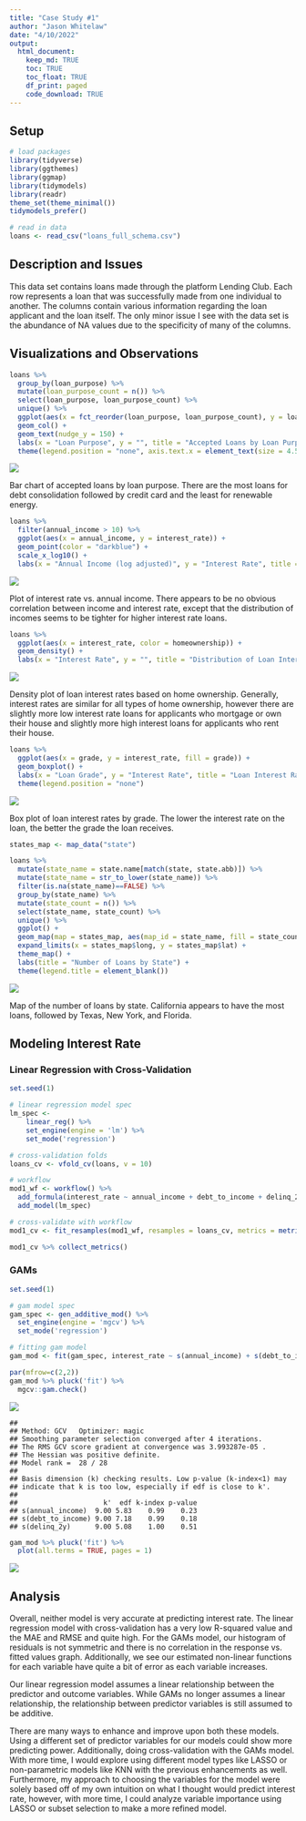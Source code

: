 ```yaml
---
title: "Case Study #1"
author: "Jason Whitelaw"
date: "4/10/2022"
output: 
  html_document:
    keep_md: TRUE    
    toc: TRUE
    toc_float: TRUE
    df_print: paged
    code_download: TRUE
---
```


## Setup




```r
# load packages
library(tidyverse)
library(ggthemes)
library(ggmap)
library(tidymodels)
library(readr)
theme_set(theme_minimal())
tidymodels_prefer()
```


```r
# read in data
loans <- read_csv("loans_full_schema.csv")
```

## Description and Issues

This data set contains loans made through the platform Lending Club. Each row represents a loan that was successfully made from one individual to another. The columns contain various information regarding the loan applicant and the loan itself. The only minor issue I see with the data set is the abundance of NA values due to the specificity of many of the columns.

## Visualizations and Observations


```r
loans %>%
  group_by(loan_purpose) %>%
  mutate(loan_purpose_count = n()) %>%
  select(loan_purpose, loan_purpose_count) %>%
  unique() %>%
  ggplot(aes(x = fct_reorder(loan_purpose, loan_purpose_count), y = loan_purpose_count, fill = loan_purpose, label = loan_purpose_count)) +
  geom_col() +
  geom_text(nudge_y = 150) +
  labs(x = "Loan Purpose", y = "", title = "Accepted Loans by Loan Purpose") +
  theme(legend.position = "none", axis.text.x = element_text(size = 4.5))
```

![](case_study_1_files/figure-html/unnamed-chunk-3-1.png)<!-- -->

Bar chart of accepted loans by loan purpose. There are the most loans for debt consolidation followed by credit card and the least for renewable energy.


```r
loans %>%
  filter(annual_income > 10) %>%
  ggplot(aes(x = annual_income, y = interest_rate)) +
  geom_point(color = "darkblue") +
  scale_x_log10() +
  labs(x = "Annual Income (log adjusted)", y = "Interest Rate", title = "Interest Rate vs. Annual Income")
```

![](case_study_1_files/figure-html/unnamed-chunk-4-1.png)<!-- -->

Plot of interest rate vs. annual income. There appears to be no obvious correlation between income and interest rate, except that the distribution of incomes seems to be tighter for higher interest rate loans.


```r
loans %>%
  ggplot(aes(x = interest_rate, color = homeownership)) +
  geom_density() +
  labs(x = "Interest Rate", y = "", title = "Distribution of Loan Interest Rates based on Home Ownership")
```

![](case_study_1_files/figure-html/unnamed-chunk-5-1.png)<!-- -->

Density plot of loan interest rates based on home ownership. Generally, interest rates are similar for all types of home ownership, however there are slightly more low interest rate loans for applicants who mortgage or own their house and slightly more high interest loans for applicants who rent their house.


```r
loans %>%
  ggplot(aes(x = grade, y = interest_rate, fill = grade)) +
  geom_boxplot() +
  labs(x = "Loan Grade", y = "Interest Rate", title = "Loan Interest Rates by Grade") +
  theme(legend.position = "none")
```

![](case_study_1_files/figure-html/unnamed-chunk-6-1.png)<!-- -->

Box plot of loan interest rates by grade. The lower the interest rate on the loan, the better the grade the loan receives.


```r
states_map <- map_data("state")

loans %>%
  mutate(state_name = state.name[match(state, state.abb)]) %>%
  mutate(state_name = str_to_lower(state_name)) %>%
  filter(is.na(state_name)==FALSE) %>%
  group_by(state_name) %>%
  mutate(state_count = n()) %>%
  select(state_name, state_count) %>%
  unique() %>%
  ggplot() +
  geom_map(map = states_map, aes(map_id = state_name, fill = state_count)) +
  expand_limits(x = states_map$long, y = states_map$lat) + 
  theme_map() +
  labs(title = "Number of Loans by State") +
  theme(legend.title = element_blank())
```

![](case_study_1_files/figure-html/unnamed-chunk-7-1.png)<!-- -->

Map of the number of loans by state. California appears to have the most loans, followed by Texas, New York, and Florida.

## Modeling Interest Rate

### Linear Regression with Cross-Validation


```r
set.seed(1)

# linear regression model spec
lm_spec <-
    linear_reg() %>% 
    set_engine(engine = 'lm') %>% 
    set_mode('regression')

# cross-validation folds
loans_cv <- vfold_cv(loans, v = 10)
```


```r
# workflow
mod1_wf <- workflow() %>%
  add_formula(interest_rate ~ annual_income + debt_to_income + delinq_2y) %>%
  add_model(lm_spec)

# cross-validate with workflow
mod1_cv <- fit_resamples(mod1_wf, resamples = loans_cv, metrics = metric_set(rmse, rsq, mae))
```


```r
mod1_cv %>% collect_metrics()
```

<div data-pagedtable="false">
  <script data-pagedtable-source type="application/json">
{"columns":[{"label":[".metric"],"name":[1],"type":["chr"],"align":["left"]},{"label":[".estimator"],"name":[2],"type":["chr"],"align":["left"]},{"label":["mean"],"name":[3],"type":["dbl"],"align":["right"]},{"label":["n"],"name":[4],"type":["int"],"align":["right"]},{"label":["std_err"],"name":[5],"type":["dbl"],"align":["right"]},{"label":[".config"],"name":[6],"type":["chr"],"align":["left"]}],"data":[{"1":"mae","2":"standard","3":"3.86986374","4":"10","5":"0.034542331","6":"Preprocessor1_Model1"},{"1":"rmse","2":"standard","3":"4.91116207","4":"10","5":"0.043577453","6":"Preprocessor1_Model1"},{"1":"rsq","2":"standard","3":"0.03792391","4":"10","5":"0.004790489","6":"Preprocessor1_Model1"}],"options":{"columns":{"min":{},"max":[10]},"rows":{"min":[10],"max":[10]},"pages":{}}}
  </script>
</div>

### GAMs


```r
set.seed(1)

# gam model spec
gam_spec <- gen_additive_mod() %>%
  set_engine(engine = 'mgcv') %>%
  set_mode('regression') 

# fitting gam model
gam_mod <- fit(gam_spec, interest_rate ~ s(annual_income) + s(debt_to_income) + s(delinq_2y), data = loans)
```


```r
par(mfrow=c(2,2))
gam_mod %>% pluck('fit') %>% 
  mgcv::gam.check() 
```

![](case_study_1_files/figure-html/unnamed-chunk-12-1.png)<!-- -->

```
## 
## Method: GCV   Optimizer: magic
## Smoothing parameter selection converged after 4 iterations.
## The RMS GCV score gradient at convergence was 3.993287e-05 .
## The Hessian was positive definite.
## Model rank =  28 / 28 
## 
## Basis dimension (k) checking results. Low p-value (k-index<1) may
## indicate that k is too low, especially if edf is close to k'.
## 
##                     k'  edf k-index p-value
## s(annual_income)  9.00 5.83    0.99    0.23
## s(debt_to_income) 9.00 7.18    0.99    0.18
## s(delinq_2y)      9.00 5.08    1.00    0.51
```


```r
gam_mod %>% pluck('fit') %>% 
  plot(all.terms = TRUE, pages = 1)
```

![](case_study_1_files/figure-html/unnamed-chunk-13-1.png)<!-- -->

## Analysis

Overall, neither model is very accurate at predicting interest rate. The linear regression model with cross-validation has a very low R-squared value and the MAE and RMSE and quite high. For the GAMs model, our histogram of residuals is not symmetric and there is no correlation in the response vs. fitted values graph. Additionally, we see our estimated non-linear functions for each variable have quite a bit of error as each variable increases.

Our linear regression model assumes a linear relationship between the predictor and outcome variables. While GAMs no longer assumes a linear relationship, the relationship between predictor variables is still assumed to be additive.

There are many ways to enhance and improve upon both these models. Using a different set of predictor variables for our models could show more predicting power. Additionally, doing cross-validation with the GAMs model. With more time, I would explore using different model types like LASSO or non-parametric models like KNN with the previous enhancements as well. Furthermore, my approach to choosing the variables for the model were solely based off of my own intuition on what I thought would predict interest rate, however, with more time, I could analyze variable importance using LASSO or subset selection to make a more refined model.
